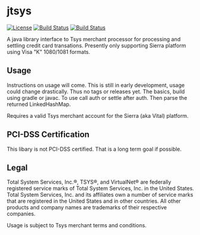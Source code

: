 # jtsys
[![License](http://img.shields.io/badge/license-GPLv3-9977bb.svg?style=plastic)](https://github.com/Obsidian-StudiosInc/jem/blob/master/LICENSE)
[![Build Status](https://img.shields.io/travis/Obsidian-StudiosInc/jtsys/master.svg?colorA=9977bb&style=plastic)](https://travis-ci.org/Obsidian-StudiosInc/jtsys)
[![Build Status](https://img.shields.io/shippable/58b6492eddd8e80700462c3b/master.svg?colorA=9977bb&style=plastic)](https://app.shippable.com/projects/58b6492eddd8e80700462c3b/)

A java library interface to Tsys merchant processor for processing and 
settling credit card transations. Presently only supporting Sierra 
platform using Visa "K" 1080/1081 formats.

## Usage
Instructions on usage will come. This is still in early development, 
usage could change drastically. Thus no tags or releases yet. The 
basics, build using gradle or javac. To use call auth or settle after 
auth. Then  parse the returned LinkedHashMap.

Requires a valid Tsys merchant account for the Sierra (aka Vital) platform.

## PCI-DSS Certification
This libary is not PCI-DSS certified. That is a long term goal if possible.

## Legal

Total System Services, Inc.®, TSYS®, and VirtualNet® are federally 
registered service marks of Total System Services, Inc. in the United 
States. Total System Services, Inc. and its affiliates own a number of 
service marks that are registered in the United States and in other 
countries. All other products and company names are trademarks of their 
respective companies.

Usage is subject to Tsys merchant terms and conditions.

